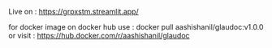 Live on : https://grpxstm.streamlit.app/

for docker image on docker hub use : docker pull aashishanil/glaudoc:v1.0.0
or visit : https://hub.docker.com/r/aashishanil/glaudoc
